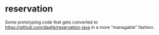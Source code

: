 # reservation

Some prototyping code that gets converted to https://github.com/dashk/reservation-java in a more "managable" fashion.
